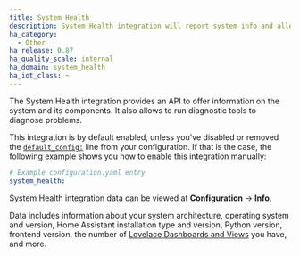 ```yaml
---
title: System Health
description: System Health integration will report system info and allow to run system diagnostics.
ha_category:
  - Other
ha_release: 0.87
ha_quality_scale: internal
ha_domain: system_health
ha_iot_class: ~
---
```


The System Health integration provides an API to offer information on the system and its components. It also allows to run diagnostic tools to diagnose problems.

This integration is by default enabled, unless you've disabled or removed the [`default_config:`](https://www.home-assistant.io/integrations/default_config/) line from your configuration. If that is the case, the following example shows you how to enable this integration manually:

```yaml
# Example configuration.yaml entry
system_health:
```

System Health integration data can be viewed at **Configuration** -> **Info**.

Data includes information about your system architecture, operating system and version, Home Assistant installation type and version, Python version, frontend version, the number of [Lovelace Dashboards and Views](/lovelace/dashboards-and-views/) you have, and more. 
